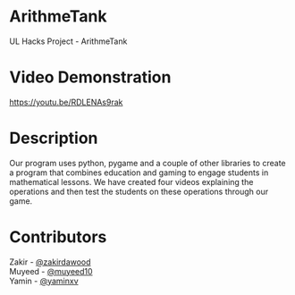 # ArithmeTank
UL Hacks Project - ArithmeTank

# Video Demonstration
https://youtu.be/RDLENAs9rak

# Description
Our program uses python, pygame and a couple of other libraries to create a program that combines education and gaming to engage students in mathematical lessons. We have created four videos explaining the operations and then test the students on these operations through our game.

# Contributors 
Zakir - [@zakirdawood](https://github.com/zakirdawood)  
Muyeed - [@muyeed10](https://github.com/muyeed10)  
Yamin - [@yaminxv](https://github.com/yaminxv)  
